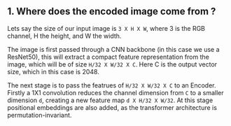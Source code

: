 ## 1. Where does the encoded image come from ?
Lets say the size of our input image is `3 X H X W`, where 3 is the RGB channel, H the height, and W the width. 

The image is first passed through a CNN backbone (in this case we use a ResNet50), this will extract a compact feature representation from the image, which will be of size `H/32 X W/32 X C`. Here C is the output vector size, which in this case is 2048. 

The next stage is to pass the featrues of `H/32 X W/32 X C` to an Encoder. Firstly a 1X1 convolution reduces the channel dimension from `C` to a smaller dimension `d`, creating a new feature map `d X H/32 X W/32`. At this stage positional embeddings are also added, as the transformer architecture is permutation-invariant. 



